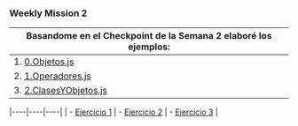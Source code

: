 ### Weekly Mission 2
|Basandome en el Checkpoint de la Semana 2 elaboré los ejemplos:|
|--- |
| 1. [0.Objetos.js](https://github.com/DanielPulidoE/playbook/blob/main/weekly_mission_2/ejerciciosSemana_2/0.Objetos.js) |
| 2. [1.Operadores.js](https://github.com/DanielPulidoE/playbook/blob/main/weekly_mission_2/ejerciciosSemana_2/1.Operadores.js) |
| 3. [2.ClasesYObjetos.js](https://github.com/DanielPulidoE/playbook/blob/main/weekly_mission_2/ejerciciosSemana_2/2.Clases_y_Objetos.js) |

|----|----|----|
| - [Ejercicio 1]() | - [Ejercicio 2]() | - [Ejercicio 3]() |
